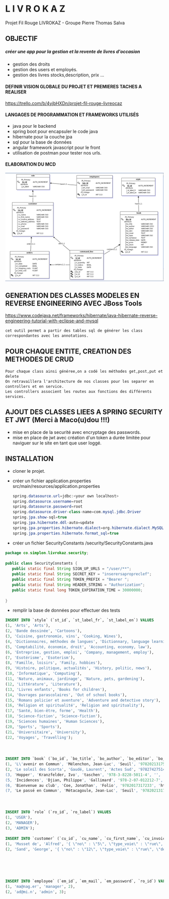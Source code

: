 # L I V R O K A Z
Projet Fil Rouge LIVROKAZ - Groupe Pierre Thomas Salva

## OBJECTIF

##### créer une app pour la gestion et la revente de livres d'occasion

* gestion des droits
* gestion des users et employés.
* gestion des livres stocks,description, prix ...

#### DEFINIR VISION GLOBALE DU PROJET ET PREMIERES TACHES A REALISER

https://trello.com/b/4yjbHXDn/projet-fil-rouge-livreocaz

#### LANGAGES DE PROGRAMMATION ET FRAMEWORKS UTILISÉS

* java pour le backend
* spring boot pour encapsuler le code java
* hibernate pour la couche jpa
* sql pour la base de données
* angular framework javascript pour le front
* utilisation de postman pour tester nos urls.

#### ELABORATION DU MCD

   ![MLD](/MLD_20190117.png "MLD")

## GENERATION DES CLASSES MODELES EN REVERSE ENGINEERING AVEC JBoss Tools
  
https://www.codejava.net/frameworks/hibernate/java-hibernate-reverse-engineering-tutorial-with-eclipse-and-mysql

    cet outil permet a partir des tables sql de générer les class correspondantes avec les annotations.

POUR CHAQUE ENTITE, CREATION DES METHODES DE CRUD
-------------------------------------------------

    Pour chaque class ainsi généree,on a codé les méthodes get,post,put et delete
    On retravaillera l'architecture de nos classes pour les separer en controllers et en service.
    Les controllers associent les routes aux fonctions des différents services.



AJOUT DES CLASSES LIEES A SPRING SECURITY ET JWT (Merci à Maco(u)dou !!!)
------------------------------------------------------------------------

* mise en place de la securité avec encryptage des passwords.
* mise en place de jwt avec création d'un token a durée limitée pour naviguer sur le site en tant que user loggé.
    

INSTALLATION
------------

* cloner le projet.
* créer un fichier application.properties src/main/resources/application.properties
    

  ```java
  spring.datasource.url=jdbc:<your own localhost>
  spring.datasource.username=root
  spring.datasource.password=root
  spring.datasource.driver-class-name=com.mysql.jdbc.Driver
  spring.jpa.show-sql=true
  spring.jpa.hibernate.ddl-auto=update
  spring.jpa.properties.hibernate.dialect=org.hibernate.dialect.MySQL5InnoDBDialect
  spring.jpa.properties.hibernate.format_sql=true 
  ```
* créer un fichier SecurityConstants /security/SecurityConstants.java
    
 ```java
 package co.simplon.livrokaz.security;

public class SecurityConstants {
	public static final String SIGN_UP_URLS = "/user/**";
    public static final String SECRET_KEY = "inserersapropreclef";
    public static final String TOKEN_PREFIX = "Bearer ";
    public static final String HEADER_STRING = "Authorization";
    public static final long TOKEN_EXPIRATION_TIME = 30000000;

}
```

* remplir la base de données pour effectuer des tests
  
```sql
INSERT INTO `style` (`st_id`, `st_label_fr`, `st_label_en`) VALUES
(1, 'Arts', 'Arts'),
(2, 'Bande dessinée', 'Cartoons'),
(3, 'Cuisine, gastronomie, vins', 'Cooking, Wines'),
(4, 'Dictionnaires, méthodes de langues', 'Dictionnary, language learning methods'),
(5, 'Comptabilité, économie, droit', 'Accounting, economy, law'),
(6, 'Entreprise, gestion, emploi', 'Company, management, employ'),
(7, 'Esotérisme', 'Esoterism'),
(8, 'Famille, loisirs', 'Family, hobbies'),
(9, 'Histoire, politique, actualités', 'History, politic, news'),
(10, 'Informatique', 'Computing'),
(11, 'Nature, animaux, jardinage', 'Nature, pets, gardening'),
(12, 'Littérature', 'Literature'),
(13, 'Livres enfants', 'Books for children'),
(14, 'Ouvrages parascolaires', 'Out of school books'),
(15, 'Romans policier et aventure', 'Adventure and detective story'),
(16, 'Religion et spiritualité', 'Religion and spirituality'),
(17, 'Santé, bien-être, forme', 'Health'),
(18, 'Science-fiction', 'Science-fiction'),
(19, 'Sciences humaines', 'Human Sciences'),
(20, 'Sports', 'Sports'),
(21, 'Universitaire', 'University'),
(22, 'Voyages', 'Travelling');



INSERT INTO `book` (`bo_id`, `bo_title`, `bo_author`, `bo_editor`, `bo_isbn`, `bo_cover`, `bo_topic`, `bo_synopsys`, `bo_release_date`, `bo_price`, `bo_stock`, `bo_language`, `st_id`) VALUES
(1, 'L\'avenir en Commun', 'Mélenchon, Jean-Luc', 'Seuil', '9782021317510', '', 'Le programme de la France Insoumise et son candida', 'Les élections de 2017 en France nous donnent le pouvoir de changer l\'histoire de notre pays. Et bla bla bla. Et bli bli bli. 6666666666666666666666666666666666666666666666666. 77777777777777777777777777777777777777.', '2016-12-01', '0.425', 2000, 'français', 9),
(2, 'Le soleil des Scorta', 'Gaudé, Laurent', 'Actes Sud', '9782742751419', 'https://www.actes-sud.fr/sites/default/files/couv_jpg/9782742760183.jpg', 'Un truc qui se passe dans le sud de l\'Italie.', 'En 1875, dans les monts Gargano de la région des Pouilles au sud de l\'Italie, un bandit de grand chemin Luciano Mascalzone retourne à Montepuccio après avoir purgé une peine de quinze ans de prison. Résolu, quoi qu\'il lui en coûte, à posséder Filomena Biscotti, une jeune femme dont il s\'est épris avant sa condamnation, il se présente devant la maison familiale. Une jeune femme qu\'il croit être Filomena lui ouvre la porte et s\'abandonne sans résistance. Au soir les habitants de Montepuccio, décidés à punir le criminel revenu au pays, le lapident pour ce qu\'ils pensent être un viol d\'Immacolata Biscotti, la jeune sœur, devenue vieille fille, de Filomena décédée longtemps auparavant. Luciano meurt malgré les soins de Don Giorgio, le prêtre du village.\n\nNeuf mois plus tard naît de cette union un enfant, Rocco, qui deviendra immédiatement orphelin après la mort de sa mère Immacolata. Enfant maudit par le village qui veut sa mort, Rocco est confié, par Don Giorgio qui le sauve de la vindicte, à une famille de pêcheurs de San Giocondo, le village voisin et rival. Rocco grandira chez les Scorta et deviendra à son tour un bandit écumant les Pouilles. Devenu riche, il retourne à Montepuccio pour se faire marier par Don Giorgio avec une jeune femme muette et sans nom. Ils s\'installent dans une ferme sur les hauteurs du village. Trois enfants Scorta-Mascalzone naissent de cette union : Domenico, Giuseppe, et Carmela. Bien que craint par le village dont Rocco se tient pourtant à distance, ses trois enfants sont rejetés de la communauté de Montepuccio qui voit en eux des délinquants. Seul le jeune Raffaele devient leur ami malgré les menaces et coups de ses propres parents pour le dissuader de fréquenter les Scorta-Mascalzone. À la mort de Rocco en 1928, celui-ci, selon ses dernières volontés exprimées auprès de Don Giorgio, fait don de tous ses biens à l\'Église, déshéritant ainsi ses enfants âgés de douze à dix-huit ans, à la condition expresse que tout Scorta soit désormais enterré avec fastes et honneurs par le village.\n\nPrivés de toute ressource, les trois enfants Scorta s\'embarquent pour les États-Unis avec l\'aide de Don Giorgio. L\'espoir d\'une vie nouvelle est devant eux, mais Carmela n\'est pas admise à entrer à New York en raison d\'une fièvre suspecte pour les autorités sanitaires de la ville. Plutôt que de se séparer, les trois Scorta retournent en Italie à Naples en faisant quelques petits travaux et affaires pour survivre. Un an plus tard, ils rentrent à Montepuccio, accueillis par Raffaele qui leur apprend la mort de leur mère, la Muette et son inhumation dans la fosse commune par le nouveau prêtre du village. De rage, les Scorta et Raffaele déterrent le cercueil et l\'enterrent dans une sépulture à l\'écart du cimetière. Sur la tombe de la Muette, à la demande des trois frères et sœur, Raffaele décide à son tour de prendre le nom de la famille Scorta et de devenir le frère fidèle de Carmela malgré son amour pour elle.\nUn bureau de tabac de Monte Sant\'Angelo.\n\nSuivant une idée de Carmela, les quatre Scorta s\'endettent et décident alors d\'ouvrir ensemble le premier bureau de tabac de Montepuccio au début des années 1930. Le fils cadet de Carmela, Donato, devient également un contrebandier sur initiation de son oncle Giuseppe. Le bureau de tabac fait vivre les Scorta qui petit à petit se marient et fondent de nouvelles lignées. Chacun des trois frères Scorta se diversifie dans un commerce au sein du village où ils sont enfin acceptés. Carmela se retrouve subitement veuve avec ses deux fils, Elia et Donato. Ses frères lui laissent le bénéfice du bureau de tabac, où elle va redoubler de travail pour vivre. Les années passent et ses enfants, après diverses épreuves individuelles, décident eux aussi de rester au village et de reprendre les affaires de la famille Scorta, liés qu\'ils sont à leur terre et leur sang. Seule Anna, petite fille de Carmela, sortira du village pour étudier à Bologne, dans le nord de l\'Italie. ', '2004-08-01', '3.330', 7, 'français', 12),
(3, 'Hopper', 'Kranzfelder, Ivo', 'taschen', '978-3-8228-5011-4', '', 'Taschen books are beautiful...', '1234567890abcedefghijklmonopqrstuvwxyz', '2000-01-01', '456.000', 0, 'Français', 1),
(5, 'Incidences', 'Djian, Philippe', 'Gallimard', '978-2-07-012212-7', '', 'Une Fiat 500. Au volant, Marc...', 'Une Fiat 500. Au volant, Marc. A côté de lui, sa plus jolie étudiante. C\'est la nuit, ils foncent chez lui finir la soirée en beauté. Au petit matin, son goût prononcé pour les jeunes élèves de son cours d\'écriture va soudain lui passer. A cause des routes de montagne ? Du néo-conservatisme ambiant ? Des crises de sa soeur ? Ou plutôt du charme des femmes mariées ? Marc ne saurait dire. Du moins, pour le moment. ', '2010-11-01', '11.000', 1, 'français', 12),
(6, 'Bienvenue au club', 'Coe, Jonathan', 'Folio', '9782017317233', 'https://images-na.ssl-images-amazon.com/images/I/51-%2BUj0IjBL._SX210_.jpg', 'TOPIC !!!', 'Imaginez ! L\'Angleterre des années soixante-dix, si pittoresque, si lointaine, avec ses syndicats prospères et sa mode baba cool. Une image bon enfant que viennent lézarder de sourdes menaces : tensions sociales, montée de l\'extrême droite, et une guerre en Irlande du Nord qui ne veut pas dire son nom.', '2004-08-01', '1.200', 1, 'Français', 12),
(7, 'Le passé en Commun', 'Métacagoule, Jean-Luc', 'Seuil', '9782021317588', '', 'Le programme de la France Insoumise ', 'C\'est quoi une douche sans eau ? Une duche.', '2010-12-01', '3.500', 2000, 'français', 9);



INSERT INTO `role` (`ro_id`, `ro_label`) VALUES
(1, 'USER'),
(2, 'MANAGER'),
(3, 'ADMIN');

INSERT INTO `customer` (`cu_id`, `cu_name`, `cu_first_name`, `cu_invoice_address`, `cu_delivery_address`, `cu_phone`, `cu_mail`, `cu_password`, `ro_id`) VALUES
(1, 'Musset de', 'Alfred', '{ \"no\" : \"5\", \"type_voie\" : \"rue\", \"denomination\" : \"de la Paix\", \"zip\" : \"75009\", \"town\" : \"Paris\", \"Country\" : \"France\" }', '{ \"no\" : \"5\", \"type_voie\" : \"rue\", \"denomination\" : \"de la Paix\", \"zip\" : \"75009\", \"town\" : \"Paris\", \"Country\" : \"France\" }', '012233445566', 'alfreddu972@club-sandwich.co.nz', 'george', 1),
(2, 'Sand', 'George', '{ \"no\" : \"12\", \"type_voie\" : \"rue\", \"denomination\" : \"de la Paix\", \"zip\" : \"75009\", \"town\" : \"Paris\", \"Country\" : \"France\" }', '', '0688998899', 'petitecochonnedu78@gmail.com', 'alfred', 1);





INSERT INTO `employee` (`em_id`, `em_mail`, `em_password`, `ro_id`) VALUES
(1, 'ma@nag.er', 'manager', 2),
(2, 'ad@mi.n', 'admin', 3);
```

